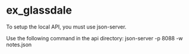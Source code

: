 # ex_glassdale

To setup the local API, you must use json-server.

Use the following command in the api directory:
json-server -p 8088 -w notes.json